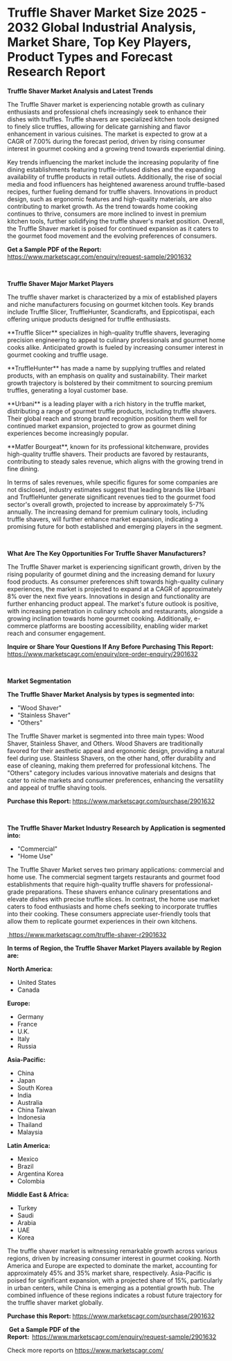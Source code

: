 <p><h1>Truffle Shaver Market Size 2025 - 2032 Global Industrial Analysis, Market Share, Top Key Players, Product Types and Forecast Research Report</h1></p><p><strong>Truffle Shaver Market Analysis and Latest Trends</strong></p>
<p><p>The Truffle Shaver market is experiencing notable growth as culinary enthusiasts and professional chefs increasingly seek to enhance their dishes with truffles. Truffle shavers are specialized kitchen tools designed to finely slice truffles, allowing for delicate garnishing and flavor enhancement in various cuisines. The market is expected to grow at a CAGR of 7.00% during the forecast period, driven by rising consumer interest in gourmet cooking and a growing trend towards experiential dining.</p><p>Key trends influencing the market include the increasing popularity of fine dining establishments featuring truffle-infused dishes and the expanding availability of truffle products in retail outlets. Additionally, the rise of social media and food influencers has heightened awareness around truffle-based recipes, further fueling demand for truffle shavers. Innovations in product design, such as ergonomic features and high-quality materials, are also contributing to market growth. As the trend towards home cooking continues to thrive, consumers are more inclined to invest in premium kitchen tools, further solidifying the truffle shaver's market position. Overall, the Truffle Shaver market is poised for continued expansion as it caters to the gourmet food movement and the evolving preferences of consumers.</p></p>
<p><strong>Get a Sample PDF of the Report:&nbsp;</strong> <a href="https://www.marketscagr.com/enquiry/request-sample/2901632?utm_campaign=2648&utm_medium=2&utm_source=Github&utm_content=ia&utm_term=16032025&utm_id=truffle-shaver">https://www.marketscagr.com/enquiry/request-sample/2901632</a></p>
<p>&nbsp;</p>
<p><strong>Truffle Shaver Major Market Players</strong></p>
<p><p>The truffle shaver market is characterized by a mix of established players and niche manufacturers focusing on gourmet kitchen tools. Key brands include Truffle Slicer, TruffleHunter, Scandicrafts, and Eppicotispai, each offering unique products designed for truffle enthusiasts.</p><p>**Truffle Slicer** specializes in high-quality truffle shavers, leveraging precision engineering to appeal to culinary professionals and gourmet home cooks alike. Anticipated growth is fueled by increasing consumer interest in gourmet cooking and truffle usage.</p><p>**TruffleHunter** has made a name by supplying truffles and related products, with an emphasis on quality and sustainability. Their market growth trajectory is bolstered by their commitment to sourcing premium truffles, generating a loyal customer base.</p><p>**Urbani** is a leading player with a rich history in the truffle market, distributing a range of gourmet truffle products, including truffle shavers. Their global reach and strong brand recognition position them well for continued market expansion, projected to grow as gourmet dining experiences become increasingly popular.</p><p>**Matfer Bourgeat**, known for its professional kitchenware, provides high-quality truffle shavers. Their products are favored by restaurants, contributing to steady sales revenue, which aligns with the growing trend in fine dining.</p><p>In terms of sales revenues, while specific figures for some companies are not disclosed, industry estimates suggest that leading brands like Urbani and TruffleHunter generate significant revenues tied to the gourmet food sector's overall growth, projected to increase by approximately 5-7% annually. The increasing demand for premium culinary tools, including truffle shavers, will further enhance market expansion, indicating a promising future for both established and emerging players in the segment.</p></p>
<p>&nbsp;</p>
<p><strong>What Are The Key Opportunities For Truffle Shaver Manufacturers?</strong></p>
<p><p>The Truffle Shaver market is experiencing significant growth, driven by the rising popularity of gourmet dining and the increasing demand for luxury food products. As consumer preferences shift towards high-quality culinary experiences, the market is projected to expand at a CAGR of approximately 8% over the next five years. Innovations in design and functionality are further enhancing product appeal. The market's future outlook is positive, with increasing penetration in culinary schools and restaurants, alongside a growing inclination towards home gourmet cooking. Additionally, e-commerce platforms are boosting accessibility, enabling wider market reach and consumer engagement.</p></p>
<p><strong>Inquire or Share Your Questions If Any Before Purchasing This Report:</strong> <a href="https://www.marketscagr.com/enquiry/pre-order-enquiry/2901632?utm_campaign=2648&utm_medium=2&utm_source=Github&utm_content=ia&utm_term=16032025&utm_id=truffle-shaver">https://www.marketscagr.com/enquiry/pre-order-enquiry/2901632</a></p>
<p>&nbsp;</p>
<p><strong>Market Segmentation</strong></p>
<p><strong>The Truffle Shaver Market Analysis by types is segmented into:</strong></p>
<p><ul><li>"Wood Shaver"</li><li>"Stainless Shaver"</li><li>"Others"</li></ul></p>
<p><p>The Truffle Shaver market is segmented into three main types: Wood Shaver, Stainless Shaver, and Others. Wood Shavers are traditionally favored for their aesthetic appeal and ergonomic design, providing a natural feel during use. Stainless Shavers, on the other hand, offer durability and ease of cleaning, making them preferred for professional kitchens. The "Others" category includes various innovative materials and designs that cater to niche markets and consumer preferences, enhancing the versatility and appeal of truffle shaving tools.</p></p>
<p><strong>Purchase this Report:&nbsp;</strong><a href="https://www.marketscagr.com/purchase/2901632?utm_campaign=2648&utm_medium=2&utm_source=Github&utm_content=ia&utm_term=16032025&utm_id=truffle-shaver">https://www.marketscagr.com/purchase/2901632</a></p>
<p>&nbsp;</p>
<p><strong>The Truffle Shaver Market Industry Research by Application is segmented into:</strong></p>
<p><ul><li>"Commercial"</li><li>"Home Use"</li></ul></p>
<p><p>The Truffle Shaver Market serves two primary applications: commercial and home use. The commercial segment targets restaurants and gourmet food establishments that require high-quality truffle shavers for professional-grade preparations. These shavers enhance culinary presentations and elevate dishes with precise truffle slices. In contrast, the home use market caters to food enthusiasts and home chefs seeking to incorporate truffles into their cooking. These consumers appreciate user-friendly tools that allow them to replicate gourmet experiences in their own kitchens.</p></p>
<p><a href="https://www.marketscagr.com/truffle-shaver-r2901632?utm_campaign=2648&utm_medium=2&utm_source=Github&utm_content=ia&utm_term=16032025&utm_id=truffle-shaver">&nbsp;https://www.marketscagr.com/truffle-shaver-r2901632</a></p>
<p><strong>In terms of Region, the Truffle Shaver Market Players available by Region are:</strong></p>
<p>
    <p> <strong> North America: </strong>
        <ul>
            <li>United States</li>
            <li>Canada</li>
        </ul>
        </p> 
    <p> <strong> Europe: </strong>
        <ul>
            <li>Germany</li>
            <li>France</li>
            <li>U.K.</li>
            <li>Italy</li>
            <li>Russia</li>
        </ul>
        </p> 
    <p> <strong> Asia-Pacific: </strong>
        <ul>
            <li>China</li>
            <li>Japan</li>
            <li>South Korea</li>
            <li>India</li>
            <li>Australia</li>
            <li>China Taiwan</li>
            <li>Indonesia</li>
            <li>Thailand</li>
            <li>Malaysia</li>
        </ul>
        </p> 
    <p> <strong> Latin America: </strong>
        <ul>
            <li>Mexico</li>
            <li>Brazil</li>
            <li>Argentina Korea</li>
            <li>Colombia</li>
        </ul>
        </p> 
    <p> <strong> Middle East & Africa: </strong>
        <ul>
            <li>Turkey</li>
            <li>Saudi</li>
            <li>Arabia</li>
            <li>UAE</li>
            <li>Korea</li>
        </ul>
    </p>
    </p>
<p><p>The truffle shaver market is witnessing remarkable growth across various regions, driven by increasing consumer interest in gourmet cooking. North America and Europe are expected to dominate the market, accounting for approximately 45% and 35% market share, respectively. Asia-Pacific is poised for significant expansion, with a projected share of 15%, particularly in urban centers, while China is emerging as a potential growth hub. The combined influence of these regions indicates a robust future trajectory for the truffle shaver market globally.</p></p>
<p><strong>Purchase this Report: </strong><a href="https://www.marketscagr.com/purchase/2901632?utm_campaign=2648&utm_medium=2&utm_source=Github&utm_content=ia&utm_term=16032025&utm_id=truffle-shaver">https://www.marketscagr.com/purchase/2901632</a></p>
<p>&nbsp;<strong>Get a Sample PDF of the Report:&nbsp;&nbsp;</strong><a href="https://www.marketscagr.com/enquiry/request-sample/2901632?utm_campaign=2648&utm_medium=2&utm_source=Github&utm_content=ia&utm_term=16032025&utm_id=truffle-shaver">https://www.marketscagr.com/enquiry/request-sample/2901632</a></p>
<p><strong></strong></p>
<p>Check more reports on <a href="https://www.marketscagr.com/?utm_campaign=2648&utm_medium=2&utm_source=Github&utm_content=ia&utm_term=16032025&utm_id=truffle-shaver">https://www.marketscagr.com/</a></p>